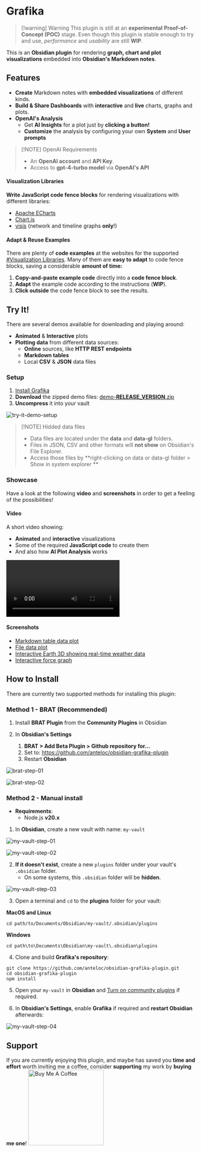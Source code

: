 # Grafika


> [!warning] Warning
> This plugin is still at an **experimental** **Proof-of-Concept (POC)** stage.
> Even though this plugin is stable enough to try and use, _performance_ 
> and _usability_ are still **WIP**.

This is an **Obsidian plugin** for rendering **graph, chart and plot visualizations** embedded into **Obsidian's Markdown notes**.

## Features

- **Create** Markdown notes with **embedded visualizations** of different kinds.
- **Build & Share Dashboards** with **interactive** and **live** charts, graphs and plots.
- **OpenAI's Analysis**
	- Get **AI Insights** for a plot just by **clicking a button!**
	- **Customize** the analysis by configuring your own **System** and **User prompts**
		
> [!NOTE] OpenAI Requirements
> - An **OpenAI account** and **API Key**.
> -  Access to **gpt-4-turbo model** via **OpenAI's API**

#### Visualization Libraries

**Write JavaScript code fence blocks** for rendering visualizations with different libraries:
- [Apache ECharts](https://echarts.apache.org/en/index.html)
- [Chart.js](https://www.chartjs.org/)
- [visjs](https://visjs.org/) (network and timeline graphs **only**!)

#### Adapt & Reuse Examples

There are plenty of **code examples** at the websites for the supported [#Visualization Libraries](#Visualization%20Libraries).
Many of them are **easy to adapt** to code fence blocks, saving a considerable **amount of time:** 

1. **Copy-and-paste example code** directly into a **code fence block**.
2. **Adapt** the example code according to the instructions (**WIP**).
3. **Click outside** the code fence block to see the results.

## Try It!

There are several demos available for downloading and playing around:

- **Animated** & **Interactive** plots
- **Plotting data** from different data sources:
	- **Online** sources, like **HTTP REST endpoints**
	- **Markdown tables**
	- Local **CSV** & **JSON** data files

### Setup

1. [Install Grafika](#How%20to%20Install)
2. **Download** the zipped demo files: [demo-__RELEASE_VERSION__.zip](https://github.com/anteloc/obsidian-grafika-plugin/releases/download/__RELEASE_VERSION__/demo-__RELEASE_VERSION__.zip)
3. **Uncompress** it into your vault

![try-it-demo-setup](docs/assets/images/try-it-demo-setup.png)


> [!NOTE] Hidded data files
> - Data files are located under the **data** and **data-gl** folders. 
> - Files in JSON, CSV and other formats will **not show** on Obsidian's File Explorer.
> - Access those files by **right-clicking on data or data-gl folder > Show in system explorer **


### Showcase

Have a look at the following **video** and **screenshots** in order to get a feeling of the possibilities!
#### Video

A short video showing:

- **Animated** and **interactive** visualizations
- Some of the required **JavaScript code** to create them
- And also how **AI Plot Analysis** works


![demo-video-2024-05-03_17-49-32](docs/assets/videos/demo-video-2024-05-03_17-49-32.mp4)

#### Screenshots

- [Markdown table data plot](docs/assets/images/demo-table-plot.png)
- [File data plot](docs/assets/images/demo-csv-plot.png)
- [Interactive Earth 3D showing real-time weather data](docs/assets/images/demo-3d-globe-weather.png)
- [Interactive force graph](docs/assets/images/demo-force-graph.png)

## How to Install

There are currently two supported methods for installing this plugin:

### Method 1 - BRAT (Recommended)

1. Install **BRAT Plugin** from the **Community Plugins** in Obsidian

2. In **Obsidian's Settings**
	1. **BRAT > Add Beta Plugin > Github repository for...** 
	2. Set to: https://github.com/anteloc/obsidian-grafika-plugin
	3. Restart **Obsidian**

![brat-step-01](docs/assets/images/brat-step-01.png)

![brat-step-02](docs/assets/images/brat-step-02.png)


### Method 2 - Manual install 

- **Requirements**: 
	- Node.js **v20.x**

1. In **Obsidian**, create a new vault with name: `my-vault` 

![my-vault-step-01](docs/assets/images/my-vault-step-01.png)

![my-vault-step-02](docs/assets/images/my-vault-step-02.png)

2. **If it doesn't exist**, create a new `plugins` folder under your vault's `.obsidian` folder. 
	- On some systems, this `.obsidian` folder will be **hidden**.

![my-vault-step-03](docs/assets/images/my-vault-step-03.png)

3. Open a terminal and `cd` to the **plugins** folder for your vault:

**MacOS and Linux**
```shell
cd path/to/Documents/Obsidian/my-vault/.obsidian/plugins
```

**Windows**
```shell
cd path\to\Documents\Obsidian\my-vault\.obsidian\plugins
```

4. Clone and build **Grafika's repository**:
```shell
git clone https://github.com/anteloc/obsidian-grafika-plugin.git
cd obsidian-grafika-plugin
npm install
```

5. Open your `my-vault` in **Obsidian** and [Turn on community plugins](https://help.obsidian.md/Extending+Obsidian/Community+plugins#Browse+community+plugins) if required.

6. In **Obsidian's Settings**, enable **Grafika** if required and **restart Obsidian** afterwards:

![my-vault-step-04](docs/assets/images/my-vault-step-04.png)


## Support

If you are currently enjoying this plugin, and maybe has saved you **time and effort** worth inviting me a coffee, consider **supporting** my work by **buying me one**!
[<img src="https://cdn.buymeacoffee.com/buttons/v2/default-yellow.png" alt="Buy Me A Coffee" width="200">](https://www.buymeacoffee.com/anteloc)


